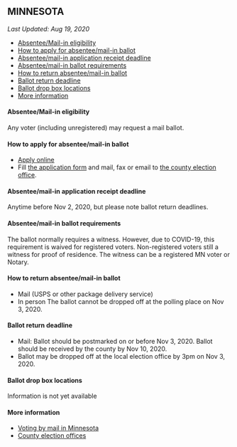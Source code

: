 ## MINNESOTA

*Last Updated: Aug 19, 2020*

* [Absentee/Mail-in eligibility](#absenteemail-in-eligibility)
* [How to apply for absentee/mail-in ballot](#how-to-apply-for-absenteemail-in-ballot)
* [Absentee/mail-in application receipt deadline](#absenteemail-in-application-receipt-deadline)
* [Absentee/mail-in ballot requirements](#absenteemail-in-ballot-requirements)
* [How to return absentee/mail-in ballot](#how-to-return-absenteemail-in-ballot)
* [Ballot return deadline](#ballot-return-deadline)
* [Ballot drop box locations](#ballot-drop-box-locations)
* [More information](#more-information)


#### Absentee/Mail-in eligibility
Any voter (including unregistered) may request a mail ballot.


#### How to apply for absentee/mail-in ballot
* [Apply online](https://www.sos.state.mn.us/elections-voting/other-ways-to-vote/vote-early-by-mail/)
* Fill [the application form](https://www.sos.state.mn.us/media/2444/english-regular-absentee-ballot-application.pdf) and mail, fax or email to [the county election office](https://www.sos.state.mn.us/elections-voting/find-county-election-office/).


#### Absentee/mail-in application receipt deadline
Anytime before Nov 2, 2020, but please note ballot return deadlines.

#### Absentee/mail-in ballot requirements
The ballot normally requires a witness. However, due to COVID-19, this requirement is waived for registered voters. Non-registered voters still a witness for proof of residence. The witness can be a registered MN voter or Notary.

#### How to return absentee/mail-in ballot
* Mail (USPS or other package delivery service)
* In person
The ballot cannot be dropped off at the polling place on Nov 3, 2020.

#### Ballot return deadline
* Mail: Ballot should be postmarked on or before Nov 3, 2020. Ballot should be received by the county by Nov 10, 2020.
* Ballot may be dropped off at the local election office by 3pm on Nov 3, 2020.

#### Ballot drop box locations
Information is not yet available

#### More information
* [Voting by mail in Minnesota](https://www.sos.state.mn.us/elections-voting/other-ways-to-vote/vote-early-by-mail/)
* [County election offices](https://www.sos.state.mn.us/elections-voting/find-county-election-office/)
